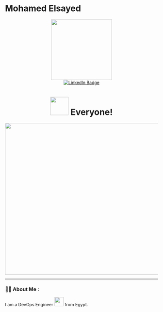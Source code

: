 # Mohamed Elsayed
<div id="header" align="center">
  <img src="https://media.giphy.com/media/vzO0Vc8b2VBLi/giphy.gif" width="200"/>
</div>
<div id="badges" align="center">
  <a href="https://www.linkedin.com/in/mohamed-elsayed-637471114/">
    <img src="https://img.shields.io/badge/LinkedIn-blue?style=for-the-badge&logo=linkedin&logoColor=white" alt="LinkedIn Badge"/>
  </a>
</div>
<div align="center">
<img src="https://komarev.com/ghpvc/?username=Stoon2&style=flat-square&color=blue" alt=""/>
  <h1>
    <img src="https://media.giphy.com/media/MPxg9U887PS0B8XT4J/giphy.gif" width="60"/> Everyone!
  </h1>
</div>
<div align="center">
  <img src="https://media.giphy.com/media/JIX9t2j0ZTN9S/giphy.gif" width="600" height="500"/>
</div>

---

### :man_technologist: About Me :
I am a DevOps Engineer <img src="https://media.giphy.com/media/WUlplcMpOCEmTGBtBW/giphy.gif" width="30"> from Egypt.
